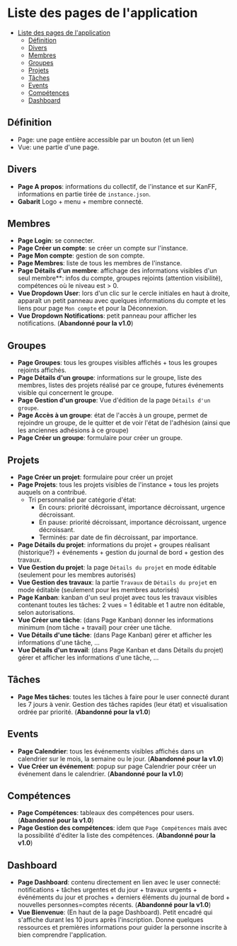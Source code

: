 # Liste des pages de l'application

<!-- MDTOC maxdepth:6 firsth1:1 numbering:0 flatten:0 bullets:1 updateOnSave:1 -->

- [Liste des pages de l'application](#liste-des-pages-de-lapplication)   
   - [Définition](#définition)   
   - [Divers](#divers)   
   - [Membres](#membres)   
   - [Groupes](#groupes)   
   - [Projets](#projets)   
   - [Tâches](#tâches)   
   - [Events](#events)   
   - [Compétences](#compétences)   
   - [Dashboard](#dashboard)   

<!-- /MDTOC -->

## Définition
- Page: une page entière accessible par un bouton (et un lien)
- Vue: une partie d'une page.

## Divers
- **Page A propos**: informations du collectif, de l'instance et sur KanFF, informations en partie tirée de `instance.json`.
- **Gabarit** Logo + menu + membre connecté.

## Membres
- **Page Login**: se connecter.
- **Page Créer un compte**: se créer un compte sur l'instance.
- **Page Mon compte**: gestion de son compte.
- **Page Membres**: liste de tous les membres de l'instance.
- **Page Détails d'un membre**: affichage des informations visibles d'un seul membre**: infos du compte, groupes rejoints (attention visibilité), compétences où le niveau est > 0.
- **Vue Dropdown User**: lors d'un clic sur le cercle initiales en haut à droite, apparaît un petit panneau avec quelques informations du compte et les liens pour page `Mon compte` et pour la Déconnexion.
- **Vue Dropdown Notifications**: petit panneau pour afficher les notifications. (**Abandonné pour la v1.0**)

## Groupes
- **Page Groupes**: tous les groupes visibles affichés + tous les groupes rejoints affichés.
- **Page Détails d'un groupe**: informations sur le groupe, liste des membres, listes des projets réalisé par ce groupe, futures événements visible qui concernent le groupe.
- **Page Gestion d'un groupe**: Vue d'édition de la page `Détails d'un groupe`.
- **Page Accès à un groupe**: état de l'accès à un groupe, permet de rejoindre un groupe, de le quitter et de voir l'état de l'adhésion (ainsi que les anciennes adhésions à ce groupe)
- **Page Créer un groupe**: formulaire pour créer un groupe.

## Projets
- **Page Créer un projet**: formulaire pour créer un projet
- **Page Projets**: tous les projets visibles de l'instance + tous les projets auquels on a contribué.
	- Tri personnalisé par catégorie d'état:
		- En cours: priorité décroissant, importance décroissant, urgence décroissant.
		- En pause: priorité décroissant, importance décroissant, urgence décroissant.
		- Terminés: par date de fin décroissant, par importance.
- **Page Détails du projet**: informations du projet + groupes réalisant (historique?) + événements + gestion du journal de bord + gestion des travaux.
- **Vue Gestion du projet**: la page `Détails du projet` en mode éditable (seulement pour les membres autorisés)
- **Vue Gestion des travaux**: la partie `Travaux` de `Détails du projet` en mode éditable (seulement pour les membres autorisés)
- **Page Kanban**: kanban d'un seul projet avec tous les travaux visibles contenant toutes les tâches: 2 vues = 1 éditable et 1 autre non éditable, selon autorisations.
- **Vue Créer une tâche**: (dans Page Kanban) donner les informations minimum (nom tâche + travail) pour créer une tâche.
- **Vue Détails d'une tâche**: (dans Page Kanban) gérer et afficher les informations d'une tâche, ...
- **Vue Détails d'un travail**: (dans Page Kanban et dans Détails du projet) gérer et afficher les informations d'une tâche, ...

## Tâches
- **Page Mes tâches**: toutes les tâches à faire pour le user connecté durant les 7 jours à venir. Gestion des tâches rapides (leur état) et visualisation ordrée par priorité. (**Abandonné pour la v1.0**)

## Events
- **Page Calendrier**: tous les événements visibles affichés dans un calendrier sur le mois, la semaine ou le jour. (**Abandonné pour la v1.0**)
- **Vue Créer un événement**: popup sur page Calendrier pour créer un événement dans le calendrier. (**Abandonné pour la v1.0**)

## Compétences
- **Page Compétences**: tableaux des compétences pour users. (**Abandonné pour la v1.0**)
- **Page Gestion des compétences**: idem que `Page Compétences` mais avec la possibilité d'éditer la liste des compétences. (**Abandonné pour la v1.0**)

## Dashboard
- **Page Dashboard**: contenu directement en lien avec le user connecté: notifications + tâches urgentes et du jour + travaux urgents + événéments du jour et proches + derniers éléments du journal de bord + nouvelles personnes=comptes récents. (**Abandonné pour la v1.0**)
- **Vue Bienvenue**: (En haut de la page Dashboard). Petit encadré qui s'affiche durant les 10 jours après l'inscription. Donne quelques ressources et premières informations pour guider la personne inscrite à bien comprendre l'application.
